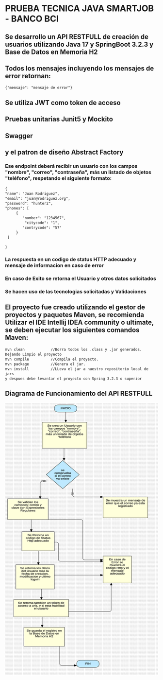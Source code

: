 # PRUEBA TECNICA JAVA SMARTJOB - BANCO BCI


## Se desarrollo un API RESTFULL de creación de usuarios utilizando Java 17 y SpringBoot 3.2.3 y Base de Datos en Memoria H2

## Todos los mensajes incluyendo los mensajes de error retornan:

    {"mensaje": "mensaje de error"}


## Se utiliza JWT como token de acceso 

## Pruebas unitarias Junit5 y Mockito

## Swagger

## y el patron de diseño Abstract Factory

###  Ese endpoint deberá recibir un usuario con los campos "nombre", "correo", "contraseña", más un listado de objetos "teléfono", respetando el siguiente formato:


    {
    "name": "Juan Rodriguez",
    "email": "juan@rodriguez.org",
    "password": "hunter2",
    "phones": [
         {
            "number": "1234567",
             "citycode": "1",
            "contrycode": "57"
         } 
     ]
    
    }
### La respuesta en un codigo de status HTTP adecuado y mensaje de informacion en caso de error
### En caso de Exito se retorna el Usuario y otros datos solicitados
### Se hacen uso de las tecnologias solicitadas y Validaciones
## El proyecto fue creado utilizando el gestor de proyectos y paquetes Maven, se recomienda Utilizar el IDE Intellij IDEA community o ultimate, se deben ejecutar los siguientes comandos Maven:

    mvn clean            //Borra todos los .class y .jar generados. Dejando Limpio el proyecto
    mvn compile          //Compila el proyecto.
    mvn package          //Genera el jar.
    mvn install          //LLeva el jar a nuestro repositorio local de jars
    y despues debe levantar el proyecto con Spring 3.2.3 o superior

## Diagrama de Funcionamiento del API RESTFULL
<img height="900" src="https://github.com/Wolf09/pruebaJava/blob/main/src/main/resources/static/images/apiJava.png" width="800"/>